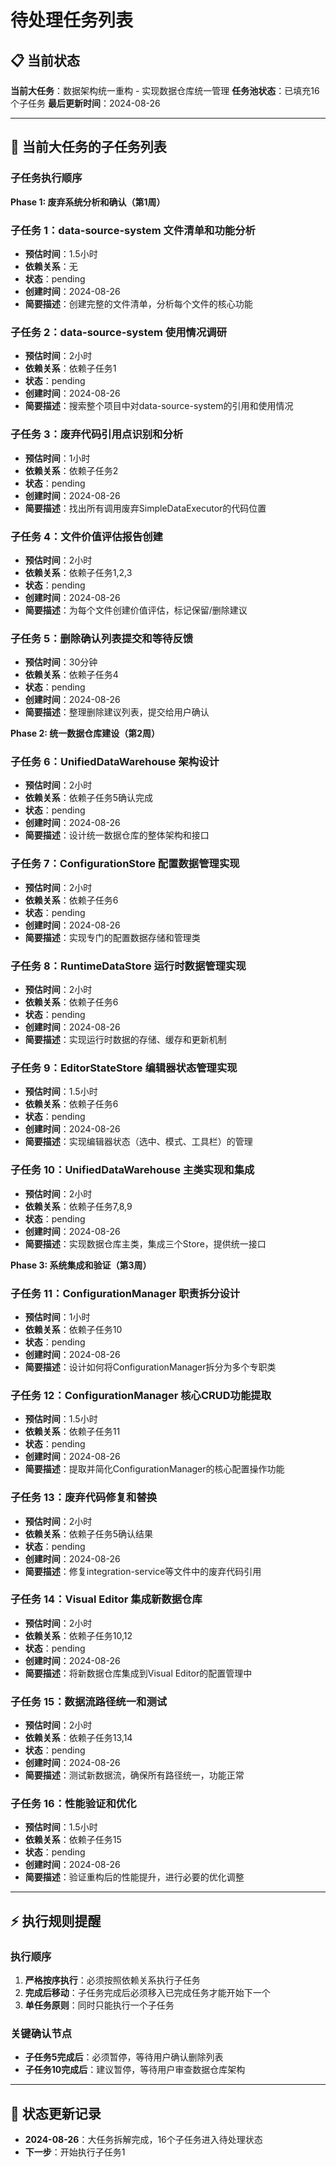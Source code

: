 # 待处理任务列表

## 📋 当前状态

**当前大任务**：数据架构统一重构 - 实现数据仓库统一管理
**任务池状态**：已填充16个子任务
**最后更新时间**：2024-08-26

---

## 🎯 当前大任务的子任务列表

### 子任务执行顺序

**Phase 1: 废弃系统分析和确认（第1周）**

### 子任务 1：data-source-system 文件清单和功能分析
- **预估时间**：1.5小时
- **依赖关系**：无
- **状态**：pending
- **创建时间**：2024-08-26
- **简要描述**：创建完整的文件清单，分析每个文件的核心功能

### 子任务 2：data-source-system 使用情况调研
- **预估时间**：2小时
- **依赖关系**：依赖子任务1
- **状态**：pending
- **创建时间**：2024-08-26
- **简要描述**：搜索整个项目中对data-source-system的引用和使用情况

### 子任务 3：废弃代码引用点识别和分析
- **预估时间**：1小时
- **依赖关系**：依赖子任务2
- **状态**：pending
- **创建时间**：2024-08-26
- **简要描述**：找出所有调用废弃SimpleDataExecutor的代码位置

### 子任务 4：文件价值评估报告创建
- **预估时间**：2小时
- **依赖关系**：依赖子任务1,2,3
- **状态**：pending
- **创建时间**：2024-08-26
- **简要描述**：为每个文件创建价值评估，标记保留/删除建议

### 子任务 5：删除确认列表提交和等待反馈
- **预估时间**：30分钟
- **依赖关系**：依赖子任务4
- **状态**：pending
- **创建时间**：2024-08-26
- **简要描述**：整理删除建议列表，提交给用户确认

**Phase 2: 统一数据仓库建设（第2周）**

### 子任务 6：UnifiedDataWarehouse 架构设计
- **预估时间**：2小时
- **依赖关系**：依赖子任务5确认完成
- **状态**：pending
- **创建时间**：2024-08-26
- **简要描述**：设计统一数据仓库的整体架构和接口

### 子任务 7：ConfigurationStore 配置数据管理实现
- **预估时间**：2小时
- **依赖关系**：依赖子任务6
- **状态**：pending
- **创建时间**：2024-08-26
- **简要描述**：实现专门的配置数据存储和管理类

### 子任务 8：RuntimeDataStore 运行时数据管理实现
- **预估时间**：2小时
- **依赖关系**：依赖子任务6
- **状态**：pending
- **创建时间**：2024-08-26
- **简要描述**：实现运行时数据的存储、缓存和更新机制

### 子任务 9：EditorStateStore 编辑器状态管理实现
- **预估时间**：1.5小时
- **依赖关系**：依赖子任务6
- **状态**：pending
- **创建时间**：2024-08-26
- **简要描述**：实现编辑器状态（选中、模式、工具栏）的管理

### 子任务 10：UnifiedDataWarehouse 主类实现和集成
- **预估时间**：2小时
- **依赖关系**：依赖子任务7,8,9
- **状态**：pending
- **创建时间**：2024-08-26
- **简要描述**：实现数据仓库主类，集成三个Store，提供统一接口

**Phase 3: 系统集成和验证（第3周）**

### 子任务 11：ConfigurationManager 职责拆分设计
- **预估时间**：1小时
- **依赖关系**：依赖子任务10
- **状态**：pending
- **创建时间**：2024-08-26
- **简要描述**：设计如何将ConfigurationManager拆分为多个专职类

### 子任务 12：ConfigurationManager 核心CRUD功能提取
- **预估时间**：1.5小时
- **依赖关系**：依赖子任务11
- **状态**：pending
- **创建时间**：2024-08-26
- **简要描述**：提取并简化ConfigurationManager的核心配置操作功能

### 子任务 13：废弃代码修复和替换
- **预估时间**：2小时
- **依赖关系**：依赖子任务5确认结果
- **状态**：pending
- **创建时间**：2024-08-26
- **简要描述**：修复integration-service等文件中的废弃代码引用

### 子任务 14：Visual Editor 集成新数据仓库
- **预估时间**：2小时
- **依赖关系**：依赖子任务10,12
- **状态**：pending
- **创建时间**：2024-08-26
- **简要描述**：将新数据仓库集成到Visual Editor的配置管理中

### 子任务 15：数据流路径统一和测试
- **预估时间**：2小时
- **依赖关系**：依赖子任务13,14
- **状态**：pending
- **创建时间**：2024-08-26
- **简要描述**：测试新数据流，确保所有路径统一，功能正常

### 子任务 16：性能验证和优化
- **预估时间**：1.5小时
- **依赖关系**：依赖子任务15
- **状态**：pending
- **创建时间**：2024-08-26
- **简要描述**：验证重构后的性能提升，进行必要的优化调整

---

## ⚡ 执行规则提醒

### 执行顺序
1. **严格按序执行**：必须按照依赖关系执行子任务
2. **完成后移动**：子任务完成后必须移入已完成任务才能开始下一个
3. **单任务原则**：同时只能执行一个子任务

### 关键确认节点
- **子任务5完成后**：必须暂停，等待用户确认删除列表
- **子任务10完成后**：建议暂停，等待用户审查数据仓库架构

---

## 🔄 状态更新记录

- **2024-08-26**：大任务拆解完成，16个子任务进入待处理状态
- **下一步**：开始执行子任务1